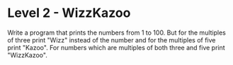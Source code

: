 # Level 2 - WizzKazoo
Write a program that prints the numbers from 1 to 100. But for the multiples of three print "Wizz" instead of the number and for the multiples of five print "Kazoo". For numbers which are multiples of both three and five print "WizzKazoo".